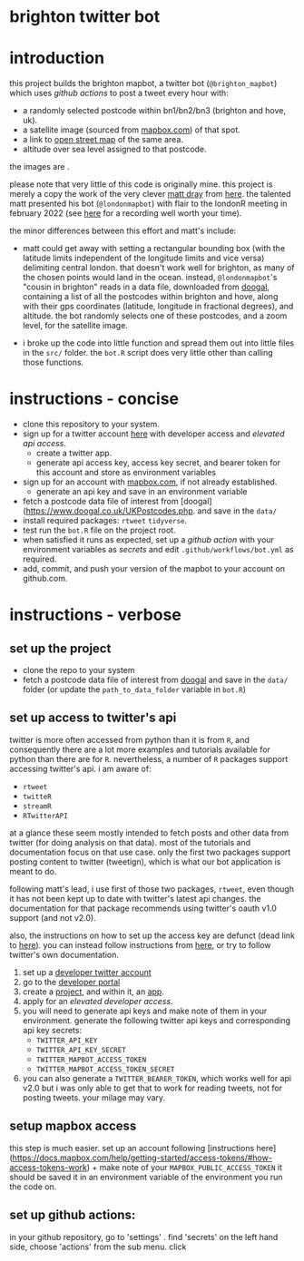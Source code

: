 brighton twitter bot
===
# introduction
this project builds the brighton mapbot, a twitter bot (`@brighton_mapbot`) which uses _github actions_ to post a tweet every hour with:

- a randomly selected postcode within bn1/bn2/bn3 (brighton and hove, uk).
- a satellite image (sourced from [mapbox.com](https://mapbox.com)) of that spot.
- a link to [open street map](https://openstreetmap.org) of the same area.
- altitude over sea level assigned to that postcode. 

the images are . 

please note that very little of this code is originally mine. this project is merely a copy the work of the very clever [matt dray](https://twitter.com/mattdray) from [here](https://github.com/matt-dray/londonmapbot). the talented matt presented his bot (`@londonmapbot`) with flair to the londonR meeting in february 2022 (see [here](https://www.ascent.io/london-r-february-gathering-welcometoascent-followup) for a recording well worth your time).

the minor differences between this effort and matt's include:

- matt could get away with setting a rectangular bounding box (with the latitude limits independent of the longitude limits and vice versa) delimiting central london. that doesn't work well for brighton, as many of the chosen points would land in the ocean. instead, `@londonmapbot`'s "cousin in brighton" reads in a data file, downloaded from [doogal](https://www.doogal.co.uk/UKPostcodes.php), containing a list of all the postcodes within brighton and hove, along with their gps coordinates (latitude, longitude in fractional degrees), and altitude. the bot randomly selects one of these postcodes, and a zoom level, for the satellite image. 

- i broke up the code into little function and spread them out into little files in the `src/` folder. the `bot.R` script does very little other than calling those functions.


# instructions - concise
- clone this repository to your system.
- sign up for a twitter account [here](twitter.com) with developer access and _elevated api access_.
    + create a twitter app.
    + generate api access key, access key secret, and bearer token for this account and store as environment variables
- sign up for an account with [mapbox.com](https://mapbox.com/), if not already established.
    + generate an api key and save in an environment variable
- fetch a postcode data file of interest from [doogal](https://www.doogal.co.uk/UKPostcodes.php. and save in the `data/`
- install required packages: `rtweet` `tidyverse`.
- test run the `bot.R` file on the project root.
- when satisfied it runs as expected, set up a _github action_ with your environment variables as _secrets_ and edit `.github/workflows/bot.yml` as required.
- add, commit, and push your version of the mapbot to your account on github.com.


# instructions - verbose
## set up the project
- clone the repo to your system
- fetch a postcode data file of interest from [doogal](https://www.doogal.co.uk/UKPostcodes.php) and save in the `data/` folder (or update the `path_to_data_folder` variable in `bot.R`)

## set up access to twitter's api
twitter is more often accessed from python than it is from `R`, and consequently there are a lot more examples and tutorials available for python than there are for `R`. nevertheless, a number of `R` packages support accessing twitter's api. i am aware of:

- `rtweet`
- `twitteR`
- `streamR`
- `RTwitterAPI`

at a glance these seem mostly intended to fetch posts and other data from twitter (for doing analysis on that data). most of the tutorials and documentation focus on that use case. only the first two packages support posting content to twitter (tweetign), which is what our bot application is meant to do. 

following matt's lead, i use first of those two packages, `rtweet`, even though it has not been kept up to date with twitter's latest api changes. the documentation for that package recommends using twitter's oauth v1.0 support (and not v2.0).

also, the instructions on how to set up the access key are defunct (dead link to [here](https://rtweet.info/articles/auth.html)). you can instead follow instructions from [here](https://theusualstuff.com/generate-twitter-consumer-key-access-token/), or try to follow twitter's own documentation.

1. set up a [developer twitter account](https://developer.twitter.com)
2. go to the [developer portal](https://developer.twitter.com/en/portal/dashboard)
3. create a [project](https://developer.twitter.com/en/docs/projects/overview), and within it, an [app](https://developer.twitter.com/en/docs/apps/overview).
4. apply for an _elevated developer access_.
5. you will need to generate api keys and make note of them in your environment. generate the following twitter api keys and corresponding api key secrets:
    + `TWITTER_API_KEY`
    + `TWITTER_API_KEY_SECRET`
    + `TWITTER_MAPBOT_ACCESS_TOKEN`
    + `TWITTER_MAPBOT_ACCESS_TOKEN_SECRET`
6. you can also generate a `TWITTER_BEARER_TOKEN`, which works well for api v2.0 but i was only able to get that to work for reading tweets, not for posting tweets. your milage may vary. 

## setup mapbox access
this step is much easier. set up an account following [instructions here] (https://docs.mapbox.com/help/getting-started/access-tokens/#how-access-tokens-work)
    + make note of your `MAPBOX_PUBLIC_ACCESS_TOKEN` it should be saved it in an environment variable of the environment you run the code on.

## set up github actions:
in your github repository, go to 'settings' . find 'secrets' on the left hand side, choose 'actions' from the sub menu. click 
    

